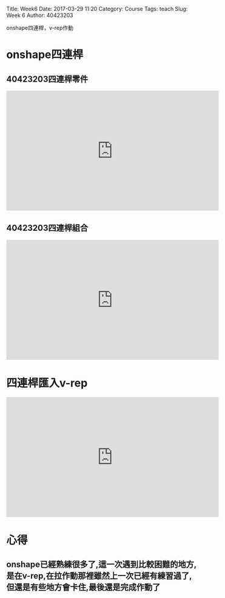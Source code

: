 Title: Week6 
Date: 2017-03-29 11:20
Category: Course
Tags: teach
Slug: Week 6
Author: 40423203


onshape四連桿，v-rep作動
<!-- PELICAN_END_SUMMARY -->

<h1>onshape四連桿</h1>

<h2>40423203四連桿零件</h2>

<iframe width="560" height="315" src="https://www.youtube.com/embed/cfWx27AlHhQ" frameborder="0" allowfullscreen></iframe>

<h2>40423203四連桿組合</h2>

<iframe width="560" height="315" src="https://www.youtube.com/embed/1VhJThDNL54" frameborder="0" allowfullscreen></iframe>

<h1>四連桿匯入v-rep</h1>

<iframe width="560" height="315" src="https://www.youtube.com/embed/Qg3HSRd5XqA" frameborder="0" allowfullscreen></iframe>

<h1>心得</h1>

<h2>onshape已經熟練很多了,這一次遇到比較困難的地方,是在v-rep,在拉作動那裡雖然上一次已經有練習過了,但還是有些地方會卡住,最後還是完成作動了</h2>